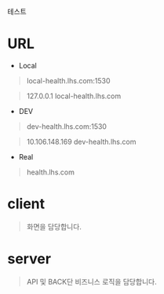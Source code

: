 테스트

# URL
- Local
> local-health.lhs.com:1530

> 127.0.0.1    local-health.lhs.com

- DEV
> dev-health.lhs.com:1530

> 10.106.148.169    dev-health.lhs.com

- Real
> health.lhs.com

# client

> 화면을 담당합니다.

# server

> API 및 BACK단 비즈니스 로직을 담당합니다.
